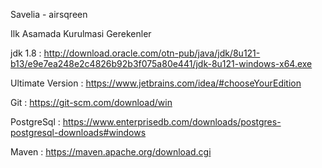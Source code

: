 Savelia - airsqreen


Ilk Asamada Kurulmasi Gerekenler 


jdk 1.8 : http://download.oracle.com/otn-pub/java/jdk/8u121-b13/e9e7ea248e2c4826b92b3f075a80e441/jdk-8u121-windows-x64.exe


Ultimate Version : https://www.jetbrains.com/idea/#chooseYourEdition  


Git : https://git-scm.com/download/win


PostgreSql : https://www.enterprisedb.com/downloads/postgres-postgresql-downloads#windows


Maven : https://maven.apache.org/download.cgi








